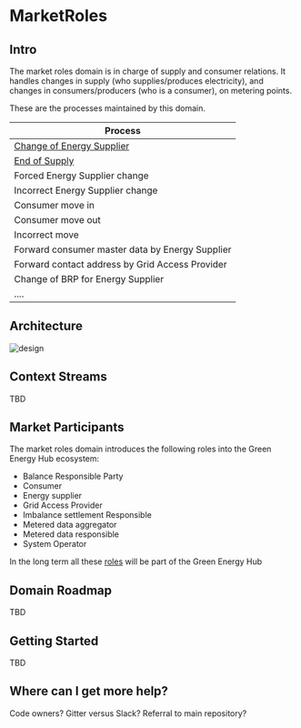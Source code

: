 # MarketRoles

## Intro

The market roles domain is in charge of supply and consumer relations.
It handles changes in supply (who supplies/produces electricity),
and changes in consumers/producers (who is a consumer), on metering points.

These are the processes maintained by this domain.

| Process                                                                             |
| ----------------------------------------------------------------------------------- |
| [Change of Energy Supplier](.\docs\business-processes\change-of-energy-supplier.md) |
| [End of Supply](.\docs\business-processes\end-of-supply.md)                         |
| Forced Energy Supplier change                                                       |
| Incorrect Energy Supplier change                                                    |
| Consumer move in                                                                    |
| Consumer move out                                                                   |
| Incorrect move                                                                      |
| Forward consumer master data by Energy Supplier                                     |
| Forward contact address by Grid Access Provider                                            |
| Change of BRP for Energy Supplier                                                   |
| ....                                                                                |

## Architecture

![design](ARCHITECTURE.png)

## Context Streams

TBD

## Market Participants

The market roles domain introduces the following roles into the Green Energy Hub ecosystem:

- Balance Responsible Party
- Consumer
- Energy supplier
- Grid Access Provider
- Imbalance settlement Responsible
- Metered data aggregator
- Metered data responsible
- System Operator

In the long term all these [roles](https://github.com/Energinet-DataHub/green-energy-hub/docs/dictionary-and-concepts/dictionary-market-participants.md) will be part of the Green Energy Hub

## Domain Roadmap

TBD

## Getting Started

TBD

## Where can I get more help?

Code owners? Gitter versus Slack? Referral to main repository?
